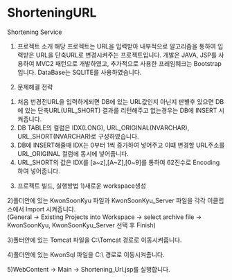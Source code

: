 # ShorteningURL
Shortening Service

1. 프로젝트 소개
 해당 프로젝트는 URL을 입력받아 내부적으로 알고리즘을 통하여 입력받은 URL을 단축URL로 변경시켜주는 프로젝트입니다.
 개발은 JAVA, JSP를 사용하여 MVC2 패턴으로 개발하였고, 추가적으로 사용한 프레임웨크는 Bootstrap입니다.
 DataBase는 SQLITE를 사용하였습니다.

2. 문제해결 전략  
  1) 처음 번경전URL을 입력하게되면 DB에 있는 URL값인지 아닌지 판별후 있으면 DB에 있는 단축URL(URL_SHORT) 결과를 리턴해주고 
   없는경우는 DB에 INSERT 시켜줍니다.    
  2) DB TABLE의 컬럼은 IDX(LONG), URL_ORIGINAL(NVARCHAR), URL_SHORT(NVARCHAR)로 구성하였습니다.  
  3) DB에 INSERT해줄때 IDX는 0부터 1씩 증가하여 넣어주고 이떄 변경할 URL주소를 URL_ORIGINAL 컬럼에 동시에 넣어줍니다.  
  4) URL_SHORT의 값은 IDX를 [a~z],[A~Z],[0~9]를 통하여 62진수로 Encoding 하여 넣어줍니다.
 
 
3. 프로젝트 빌드, 실행방법
 1)새로운 workspace생성
 
 2)폴더안에 있는 KwonSoonKyu 파일과 KwonSoonKyu_Server 파일을 각각 이클립스에서 Import 시켜줍니다.  
    (General -> Existing Projects into Workspace -> select archive file -> KwonSoonKyu, KwonSoonKyu_Server 선택 후 Finish)
    
 3)폴터안에 있는 Tomcat 파일을 C:\Tomcat 경로로 이동시켜줍니다.
 
 4)폴더안에 있는 KwonSql 파일을 C:\ 경로로 이동시켜줍니다.
 
 5)WebContent -> Main -> Shortening_Url.jsp를 실행합니다.




